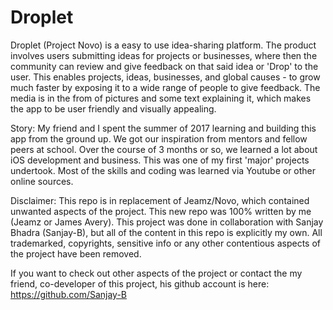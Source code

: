# Droplet
Droplet (Project Novo) is a easy to use idea-sharing platform. The product involves users submitting ideas for projects or businesses, where then the community can review and give feedback on that said idea or 'Drop' to the user. This enables projects, ideas, businesses, and global causes - to grow much faster by exposing it to a wide range of people to give feedback. The media is in the from of pictures and some text explaining it, which makes the app to be user friendly and visually appealing.

Story: My friend and I spent the summer of 2017 learning and building this app from the ground up. We got our inspiration from mentors and fellow peers at school. Over the course of 3 months or so, we learned a lot about iOS development and business. This was one of my first 'major' projects undertook. Most of the skills and coding was learned via Youtube or other online sources.

Disclaimer: This repo is in replacement of Jeamz/Novo, which contained unwanted aspects of the project. This new repo was 100% written by me (Jeamz or James Avery). This project was done in collaboration with Sanjay Bhadra (Sanjay-B), but all of the content in this repo is explicitly my own. All trademarked, copyrights, sensitive info or any other contentious aspects of the project have been removed.

If you want to check out other aspects of the project or contact the my friend, co-developer of this project, his github account is here: https://github.com/Sanjay-B
